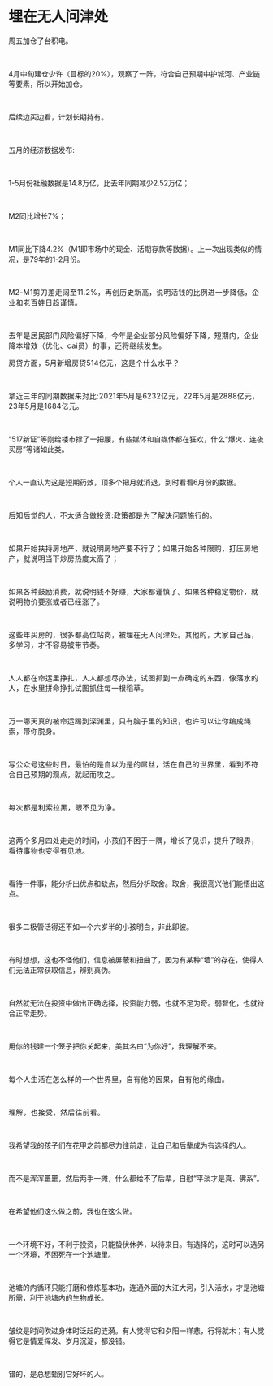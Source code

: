 # 埋在无人问津处

<p style="visibility: visible;">周五加仓了台积电。</p><p style="visibility: visible;"><br style="visibility: visible;"></p><p style="visibility: visible;">4月中旬建仓少许（目标的20%），观察了一阵，符合自己预期中护城河、产业链等要素，所以开始加仓。</p><p style="visibility: visible;"><br style="visibility: visible;"></p><p style="visibility: visible;">后续边买边看，计划长期持有。</p><p style="visibility: visible;"><br style="visibility: visible;"></p><p style="visibility: visible;">五月的经济数据发布:</p><p style="visibility: visible;"><br style="visibility: visible;"></p><p style="visibility: visible;">1-5月份社融数据是14.8万亿，比去年同期减少2.52万亿；</p><p style="visibility: visible;"><br style="visibility: visible;"></p><p style="visibility: visible;">M2同比增长7%；</p><p style="visibility: visible;"><br style="visibility: visible;"></p><p style="visibility: visible;">M1同比下降4.2%（M1即市场中的现金、活期存款等数据）。上一次出现类似的情况，是79年的1-2月份。</p><p style="visibility: visible;"><span style="background-color: transparent; letter-spacing: 0.034em; caret-color: var(--weui-BRAND); visibility: visible;"><br style="visibility: visible;"></span></p><p style="visibility: visible;"><span style="background-color: transparent; letter-spacing: 0.034em; caret-color: var(--weui-BRAND); visibility: visible;">M2-M1剪刀差走阔至11.2%，再创历史新高，说明活钱的比例进一步降低，企业和老百姓日趋谨慎。</span></p><p style="visibility: visible;"><span style="background-color: transparent; letter-spacing: 0.034em; caret-color: var(--weui-BRAND); visibility: visible;"><br style="visibility: visible;"></span></p><p style="visibility: visible;"><span style="background-color: transparent; letter-spacing: 0.034em; caret-color: var(--weui-BRAND); visibility: visible;">去年是居民部门风险偏好下降，今年是企业部分风险偏好下降，短期内，企业降本增效（优化、cai员）的事，还将继续发生。</span></p><p style="visibility: visible;"><span style="background-color: transparent; letter-spacing: 0.034em; caret-color: var(--weui-BRAND); visibility: visible;"></span></p><p style="visibility: visible;"><span style="background-color: transparent; letter-spacing: 0.034em; caret-color: var(--weui-BRAND); visibility: visible;">房贷方面，5月新增房贷514亿元，这是个什么水平？</span></p><p style="visibility: visible;"><span style="background-color: transparent; letter-spacing: 0.034em; caret-color: var(--weui-BRAND); visibility: visible;"><br style="visibility: visible;"></span></p><p style="visibility: visible;"><span style="background-color: transparent; letter-spacing: 0.034em; caret-color: var(--weui-BRAND); visibility: visible;">拿近三年的同期数据来对比:2021年5月是6232亿元，22年5月是2888亿元，23年5月是1684亿元。</span></p><p style="visibility: visible;"><br style="visibility: visible;"><span style="background-color: transparent; letter-spacing: 0.034em; caret-color: var(--weui-BRAND); visibility: visible;"></span></p><p style="visibility: visible;">“517新证”等刚给楼市撑了一把腰，有些媒体和自媒体都在狂欢，什么“爆火、连夜买房”等诸如此类。</p><p style="visibility: visible;"><br style="visibility: visible;"></p><p style="visibility: visible;">个人一直认为这是短期药效，顶多个把月就消退，到时看看6月份的数据。</p><p style="visibility: visible;"><br style="visibility: visible;"></p><p style="visibility: visible;"><span style="background-color: transparent; letter-spacing: 0.034em; caret-color: var(--weui-BRAND); visibility: visible;">后知后觉的人，不太适合做投资:政策都是为了解决问题施行的。</span></p><p style="visibility: visible;"><span style="background-color: transparent; letter-spacing: 0.034em; caret-color: var(--weui-BRAND); visibility: visible;"><br style="visibility: visible;"></span></p><p style="visibility: visible;"><span style="background-color: transparent; letter-spacing: 0.034em; caret-color: var(--weui-BRAND); visibility: visible;">如果开始扶持房地产，就说明房地产要不行了；如果开始各种限购，打压房地产，就说明当下炒房热度太高了；</span></p><p style="visibility: visible;"><span style="background-color: transparent; letter-spacing: 0.034em; caret-color: var(--weui-BRAND); visibility: visible;"><br style="visibility: visible;"></span></p><p style="visibility: visible;"><span style="background-color: transparent; letter-spacing: 0.034em; caret-color: var(--weui-BRAND); visibility: visible;">如果各种鼓励消费，就说明钱不好赚，大家都谨慎了。如果各种稳定物价，就说明物价要涨或者已经涨了。</span></p><p style="visibility: visible;"><span style="background-color: transparent; letter-spacing: 0.034em; caret-color: var(--weui-BRAND); visibility: visible;"><br style="visibility: visible;"></span></p><p style="visibility: visible;"><span style="background-color: transparent; letter-spacing: 0.034em; caret-color: var(--weui-BRAND); visibility: visible;">这些年买房的，很多都高位站岗，被埋在无人问津处。其他的，大家自己品，多学习，才不容易被带节奏。</span></p><p><span style="background-color: transparent;letter-spacing: 0.034em;caret-color: var(--weui-BRAND);"><br></span></p><p><span style="background-color: transparent;letter-spacing: 0.034em;caret-color: var(--weui-BRAND);">人人都在命运里挣扎，人人都想尽办法，试图抓到一点确定的东西，像落水的人，在水里拼命挣扎试图抓住每一根稻草。</span></p><p><span style="background-color: transparent;letter-spacing: 0.034em;caret-color: var(--weui-BRAND);"><br></span></p><p><span style="background-color: transparent;letter-spacing: 0.034em;caret-color: var(--weui-BRAND);">万一哪天真的被命运踢到深渊里，只有脑子里的知识，也许可以让你编成绳索，带你脱身。</span></p><p><span style="background-color: transparent;letter-spacing: 0.034em;caret-color: var(--weui-BRAND);"><br></span></p><p><span style="background-color: transparent;letter-spacing: 0.034em;caret-color: var(--weui-BRAND);">写公众号这些时日，最怕的是自以为是的屌丝，活在自己的世界里，看到不符合自己预期的观点，就起而攻之。</span></p><p><span style="background-color: transparent;letter-spacing: 0.034em;caret-color: var(--weui-BRAND);"><br></span></p><p><span style="letter-spacing: 0.578px;">每次都是利索拉黑，眼不见为净。</span></p><p><span style="background-color: transparent;letter-spacing: 0.034em;caret-color: var(--weui-BRAND);"><br></span></p><p><span style="background-color: transparent;letter-spacing: 0.034em;caret-color: var(--weui-BRAND);">这两个多月四处走走的时间，小孩们不困于一隅，增长了见识，提升了眼界，看待事物也变得有见地。</span></p><p><br></p><p>看待一件事，能分析出优点和缺点，然后分析取舍。取舍，我很高兴他们能悟出这点。</p><p><br></p><p>很多二极管活得还不如一个六岁半的小孩明白，非此即彼。</p><p><br></p><p>有时想想，这也不怪他们，信息被屏蔽和扭曲了，因为有某种“墙”的存在，使得人们无法正常获取信息，辨别真伪。</p><p><br></p><p>自然就无法在投资中做出正确选择，投资能力弱，也就不足为奇。弱智化，也就符合正常走势。</p><p><br></p><p>用你的钱建一个笼子把你关起来，美其名曰“为你好”，我理解不来。</p><p><span style="background-color: transparent;letter-spacing: 0.034em;caret-color: var(--weui-BRAND);"><br></span></p><p><span style="background-color: transparent;letter-spacing: 0.034em;caret-color: var(--weui-BRAND);">每个人生活在怎么样的一个世界里，自有他的因果，自有他的缘由。</span></p><p><span style="background-color: transparent;letter-spacing: 0.034em;caret-color: var(--weui-BRAND);"><br></span></p><p><span style="letter-spacing: 0.578px;">理解，也接受，然后往前看。</span></p><p><br></p><p>我希望我的孩子们在花甲之前都尽力往前走，让自己和后辈成为有选择的人。</p><p><br></p><p>而不是浑浑噩噩，然后两手一摊，什么都给不了后辈，自慰“平淡才是真、佛系”。</p><p><br></p><p>在希望他们这么做之前，我也在这么做。</p><p><br></p><p>一个环境不好，不利于投资，只能蛰伏休养，以待来日。有选择的，这时可以选另一个环境，不困死在一个池塘里。</p><p><br></p><p>池塘的内循环只能打磨和修炼基本功，连通外面的大江大河，引入活水，才是池塘所需，利于池塘内的生物成长。</p><p><br></p><p>皱纹是时间吹过身体时泛起的涟漪。有人觉得它和夕阳一样悲，行将就木；有人觉得它是情爱挥发、岁月沉淀，都没错。</p><p><br></p><p>错的，是总想甄别它好坏的人。</p><p style="display: none;"><mp-style-type data-value="10000"></mp-style-type></p>